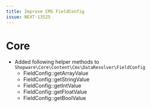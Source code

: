 ```yaml
---
title: Improve CMS FieldConfig
issue: NEXT-13525
---
```

# Core
* Added following helper methods to `Shopware\Core\Content\Cms\DataResolver\FieldConfig`
  * FieldConfig::getArrayValue
  * FieldConfig::getStringValue
  * FieldConfig::getIntValue
  * FieldConfig::getFloatValue
  * FieldConfig::getBoolValue
